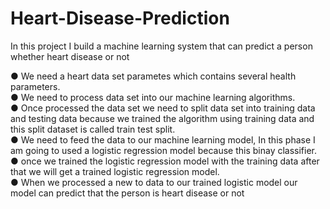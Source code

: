 # Heart-Disease-Prediction
In this project I build a machine learning system that can predict a person whether heart disease or not

● We need a heart data set parametes which contains several health parameters.</br>
● We need to process data set into our machine learning algorithms.</br>
● Once processed the data set we need to split data set into training data and testing data because we trained the algorithm using training data and this split dataset is called train test split.</br>
● We need to feed the data to our machine learning model, In this phase I am going to used a logistic regression model because this binay classifier.</br>
● once we trained the logistic regression model with the training data after that we will get a trained logistic regression model.</br>
● When we processed a new to data to our trained logistic model our model can predict that the person is heart disease or not

